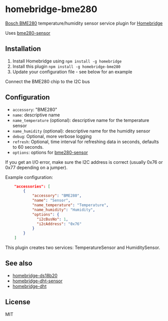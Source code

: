 # homebridge-bme280

[Bosch BME280](https://www.bosch-sensortec.com/bst/products/all_products/bme280) temperature/humidity sensor service plugin for [Homebridge](https://github.com/nfarina/homebridge)

Uses [bme280-sensor](https://www.npmjs.com/package/bme280-sensor)

## Installation
1.	Install Homebridge using `npm install -g homebridge`
2.	Install this plugin `npm install -g homebridge-bme280`
3.	Update your configuration file - see below for an example

Connect the BME280 chip to the I2C bus

## Configuration
* `accessory`: "BME280"
* `name`: descriptive name
* `name_temperature` (optional): descriptive name for the temperature sensor
* `name_humidity` (optional): descriptive name for the humidity sensor
* `debug`: Optional, more verbose logging
* `refresh`: Optional, time interval for refreshing data in seconds, defaults to 60 seconds.
* `options`: options for [bme280-sensor](https://www.npmjs.com/package/bme280-sensor)

If you get an I/O error, make sure the I2C address is correct (usually 0x76 or 0x77 depending on a jumper).

Example configuration:

```json
    "accessories": [
        {
            "accessory": "BME280",
            "name": "Sensor",
            "name_temperature": "Temperature",
            "name_humidity": "Humidity",
            "options": {
              "i2cBusNo": 1,
              "i2cAddress": "0x76"
            }
        }
    ]
```

This plugin creates two services: TemperatureSensor and HumiditySensor.

## See also

* [homebridge-ds18b20](https://www.npmjs.com/package/homebridge-ds18b20)
* [homebridge-dht-sensor](https://www.npmjs.com/package/homebridge-dht-sensor)
* [homebridge-dht](https://www.npmjs.com/package/homebridge-dht)

## License

MIT
